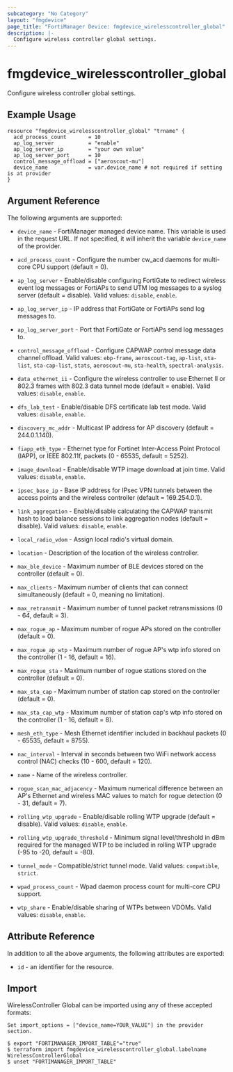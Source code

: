 ```yaml
---
subcategory: "No Category"
layout: "fmgdevice"
page_title: "FortiManager Device: fmgdevice_wirelesscontroller_global"
description: |-
  Configure wireless controller global settings.
---
```


# fmgdevice_wirelesscontroller_global
Configure wireless controller global settings.

## Example Usage

```hcl
resource "fmgdevice_wirelesscontroller_global" "trname" {
  acd_process_count       = 10
  ap_log_server           = "enable"
  ap_log_server_ip        = "your own value"
  ap_log_server_port      = 10
  control_message_offload = ["aeroscout-mu"]
  device_name             = var.device_name # not required if setting is at provider
}
```

## Argument Reference


The following arguments are supported:

* `device_name` - FortiManager managed device name. This variable is used in the request URL. If not specified, it will inherit the variable `device_name` of the provider.

* `acd_process_count` - Configure the number cw_acd daemons for multi-core CPU support (default = 0).
* `ap_log_server` - Enable/disable configuring FortiGate to redirect wireless event log messages or FortiAPs to send UTM log messages to a syslog server (default = disable). Valid values: `disable`, `enable`.

* `ap_log_server_ip` - IP address that FortiGate or FortiAPs send log messages to.
* `ap_log_server_port` - Port that FortiGate or FortiAPs send log messages to.
* `control_message_offload` - Configure CAPWAP control message data channel offload. Valid values: `ebp-frame`, `aeroscout-tag`, `ap-list`, `sta-list`, `sta-cap-list`, `stats`, `aeroscout-mu`, `sta-health`, `spectral-analysis`.

* `data_ethernet_ii` - Configure the wireless controller to use Ethernet II or 802.3 frames with 802.3 data tunnel mode (default = enable). Valid values: `disable`, `enable`.

* `dfs_lab_test` - Enable/disable DFS certificate lab test mode. Valid values: `disable`, `enable`.

* `discovery_mc_addr` - Multicast IP address for AP discovery (default = 244.0.1.140).
* `fiapp_eth_type` - Ethernet type for Fortinet Inter-Access Point Protocol (IAPP), or IEEE 802.11f, packets (0 - 65535, default = 5252).
* `image_download` - Enable/disable WTP image download at join time. Valid values: `disable`, `enable`.

* `ipsec_base_ip` - Base IP address for IPsec VPN tunnels between the access points and the wireless controller (default = 169.254.0.1).
* `link_aggregation` - Enable/disable calculating the CAPWAP transmit hash to load balance sessions to link aggregation nodes (default = disable). Valid values: `disable`, `enable`.

* `local_radio_vdom` - Assign local radio's virtual domain.
* `location` - Description of the location of the wireless controller.
* `max_ble_device` - Maximum number of BLE devices stored on the controller (default = 0).
* `max_clients` - Maximum number of clients that can connect simultaneously (default = 0, meaning no limitation).
* `max_retransmit` - Maximum number of tunnel packet retransmissions (0 - 64, default = 3).
* `max_rogue_ap` - Maximum number of rogue APs stored on the controller (default = 0).
* `max_rogue_ap_wtp` - Maximum number of rogue AP's wtp info stored on the controller (1 - 16, default = 16).
* `max_rogue_sta` - Maximum number of rogue stations stored on the controller (default = 0).
* `max_sta_cap` - Maximum number of station cap stored on the controller (default = 0).
* `max_sta_cap_wtp` - Maximum number of station cap's wtp info stored on the controller (1 - 16, default = 8).
* `mesh_eth_type` - Mesh Ethernet identifier included in backhaul packets (0 - 65535, default = 8755).
* `nac_interval` - Interval in seconds between two WiFi network access control (NAC) checks (10 - 600, default = 120).
* `name` - Name of the wireless controller.
* `rogue_scan_mac_adjacency` - Maximum numerical difference between an AP's Ethernet and wireless MAC values to match for rogue detection (0 - 31, default = 7).
* `rolling_wtp_upgrade` - Enable/disable rolling WTP upgrade (default = disable). Valid values: `disable`, `enable`.

* `rolling_wtp_upgrade_threshold` - Minimum signal level/threshold in dBm required for the managed WTP to be included in rolling WTP upgrade (-95 to -20, default = -80).
* `tunnel_mode` - Compatible/strict tunnel mode. Valid values: `compatible`, `strict`.

* `wpad_process_count` - Wpad daemon process count for multi-core CPU support.
* `wtp_share` - Enable/disable sharing of WTPs between VDOMs. Valid values: `disable`, `enable`.



## Attribute Reference

In addition to all the above arguments, the following attributes are exported:
* `id` - an identifier for the resource.

## Import

WirelessController Global can be imported using any of these accepted formats:
```
Set import_options = ["device_name=YOUR_VALUE"] in the provider section.

$ export "FORTIMANAGER_IMPORT_TABLE"="true"
$ terraform import fmgdevice_wirelesscontroller_global.labelname WirelessControllerGlobal
$ unset "FORTIMANAGER_IMPORT_TABLE"
```


